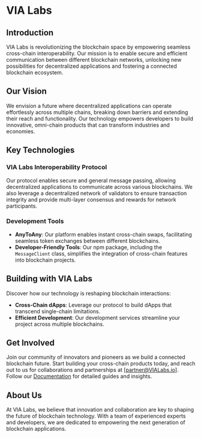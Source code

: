 # VIA Labs

## Introduction

VIA Labs is revolutionizing the blockchain space by empowering seamless cross-chain interoperability. Our mission is to enable secure and efficient communication between different blockchain networks, unlocking new possibilities for decentralized applications and fostering a connected blockchain ecosystem.

## Our Vision
We envision a future where decentralized applications can operate effortlessly across multiple chains, breaking down barriers and extending their reach and functionality. Our technology empowers developers to build innovative, omni-chain products that can transform industries and economies.

## Key Technologies
### VIA Labs Interoperability Protocol
Our protocol enables secure and general message passing, allowing decentralized applications to communicate across various blockchains. We also leverage a decentralized network of validators to ensure transaction integrity and provide multi-layer consensus and rewards for network participants.
### Development Tools
- **AnyToAny**: Our platform enables instant cross-chain swaps, facilitating seamless token exchanges between different blockchains.
- **Developer-Friendly Tools**: Our npm package, including the `MessageClient` class, simplifies the integration of cross-chain features into blockchain projects.

## Building with VIA Labs
Discover how our technology is reshaping blockchain interactions:
- **Cross-Chain dApps**: Leverage our protocol to build dApps that transcend single-chain limitations.
- **Efficient Development**: Our development services streamline your project across multiple blockchains.

## Get Involved
Join our community of innovators and pioneers as we build a connected blockchain future. Start building your cross-chain products today, and reach out to us for collaborations and partnerships at [partner@VIALabs.io]. Follow our [Documentation](https://docs.VIALabs.io) for detailed guides and insights.

## About Us
At VIA Labs, we believe that innovation and collaboration are key to shaping the future of blockchain technology. With a team of experienced experts and developers, we are dedicated to empowering the next generation of blockchain applications.
